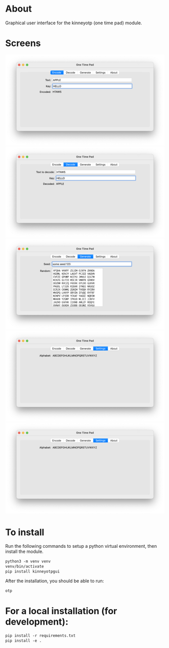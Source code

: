 # About
Graphical user interface for the kinneyotp (one time pad) module.

# Screens
![encode tab](screens/encode.png "Encode")
![decode tab](screens/decode.png "Decode")
![generate tab](screens/generate.png "Generate")
![settings tab](screens/settings.png "Settings")
![about tab](screens/settings.png "About")

# To install

Run the following commands to setup a python virtual environment, then install the module.

```
python3 -m venv venv
venv/bin/activate
pip install kinneyotpgui
```

After the installation, you should be able to run:

```
otp
```

# For a local installation (for development):
```
pip install -r requirements.txt
pip install -e .

```
